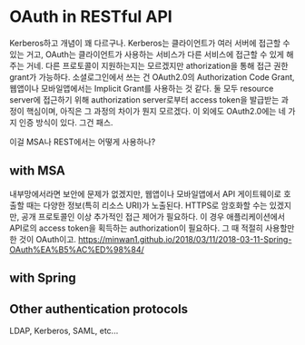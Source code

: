 # OAuth in RESTful API

Kerberos하고 개념이 꽤 다르구나. Kerberos는 클라이언트가 여러 서버에 접근할 수 있는 거고, OAuth는 클라이언트가 사용하는 서비스가 다른 서비스에 접근할 수 있게 해주는 거네. 다른 프로토콜이 지원하는지는 모르겠지만 athorization을 통해 접근 권한 grant가 가능하다.
소셜로그인에서 쓰는 건 OAuth2.0의 Authorization Code Grant, 웹앱이나 모바일앱에서는 Implicit Grant를 사용하는 것 같다. 둘 모두 resource server에 접근하기 위해 authorization server로부터 access token을 발급받는 과정이 핵심이며, 아직은 그 과정의 차이가 뭔지 모르겠다. 이 외에도 OAuth2.0에는 네 가지 인증 방식이 있다. 그건 패스.

이걸 MSA나 REST에서는 어떻게 사용하나?

## with MSA
내부망에서라면 보안에 문제가 없겠지만, 웹앱이나 모바일앱에서 API 게이트웨이로 호출할 때는 다양한 정보(특히 리소스 URI)가 노출된다. HTTPS로 암호화할 수는 있겠지만, 공개 프로토콜인 이상 추가적인 접근 제어가 필요하다. 이 경우 애플리케이션에서 API로의 access token을 획득하는 authorization이 필요하다. 그 때 적절히 사용할만한 것이 OAuth이고.
https://minwan1.github.io/2018/03/11/2018-03-11-Spring-OAuth%EA%B5%AC%ED%98%84/

## with Spring


## Other authentication protocols
LDAP, Kerberos, SAML, etc...